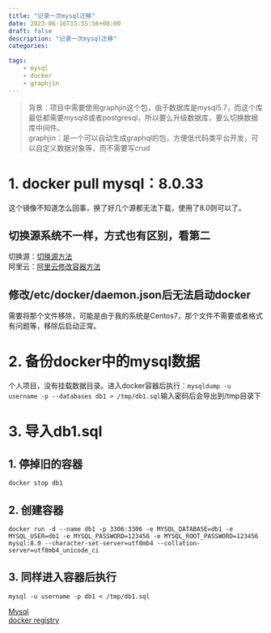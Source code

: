 ```yaml
---
title: "记录一次mysql迁移"
date: 2023-06-16T15:55:56+08:00
draft: false
description: "记录一次mysql迁移"
categories:

tags:
    - mysql
    - docker
    - graphjin
---
```

> 背景：项目中需要使用graphjin这个包，由于数据库是mysql5.7，而这个库最低都需要mysql8或者postgresql，所以要么升级数据库，要么切换数据库中间件。\
> graphjin：是一个可以自动生成graphql的包，方便低代码类平台开发，可以自定义数据对象等，而不需要写crud

# 1. docker pull mysql：8.0.33
这个镜像不知道怎么回事，换了好几个源都无法下载，使用了8.0则可以了。
## 切换源系统不一样，方式也有区别，看第二
切换源：[切换源方法](https://yeasy.gitbook.io/docker_practice/install/mirror)\
阿里云：[阿里云修改容器方法](https://help.aliyun.com/document_detail/60750.html?spm=5176.smartservice_service_robot_chat_new.0.0.1764709acxKRSU)
## 修改/etc/docker/daemon.json后无法启动docker
需要将那个文件移除，可能是由于我的系统是Centos7，那个文件不需要或者格式有问题等，移除后启动正常。

# 2. 备份docker中的mysql数据
个人项目，没有挂载数据目录。进入docker容器后执行：`mysqldump -u username -p --databases db1 > /tmp/db1.sql`输入密码后会导出到/tmp目录下
# 3. 导入db1.sql
## 1. 停掉旧的容器
`docker stop db1`
## 2. 创建容器
`docker run -d --name db1 -p 3306:3306 -e MYSQL_DATABASE=db1 -e MYSQL_USER=db1 -e MYSQL_PASSWORD=123456 -e MYSQL_ROOT_PASSWORD=123456 mysql:8.0 --character-set-server=utf8mb4 --collation-server=utf8mb4_unicode_ci`
## 3. 同样进入容器后执行
`mysql -u username -p db1 < /tmp/db1.sql`

[Mysql](https://dev.mysql.com/doc/refman/5.7/en/reloading-sql-format-dumps.html)\
[docker registry](https://docs.docker.com/registry/recipes/mirror/#configure-the-docker-daemon)